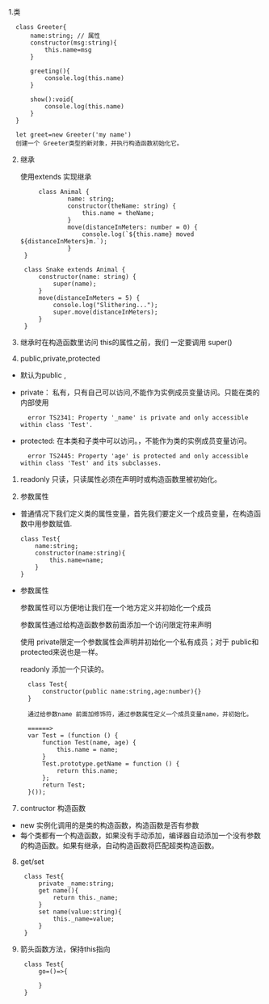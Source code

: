 1.类

      class Greeter{
          name:string; // 属性
          constructor(msg:string){
              this.name=msg
          }

          greeting(){
              console.log(this.name)
          }

          show():void{
              console.log(this.name)
          }
      }

      let greet=new Greeter('my name')
      创建一个 Greeter类型的新对象，并执行构造函数初始化它。

2. 继承
    
    使用extends 实现继承

            class Animal {
                    name: string;
                    constructor(theName: string) { 
                        this.name = theName; 
                    }
                    move(distanceInMeters: number = 0) {
                        console.log(`${this.name} moved ${distanceInMeters}m.`);
                    }
        }

        class Snake extends Animal {
            constructor(name: string) { 
                super(name);
            }
            move(distanceInMeters = 5) {
                console.log("Slithering...");
                super.move(distanceInMeters);
            }
        }
3. 继承时在构造函数里访问 this的属性之前，我们 一定要调用 super()
4. public,private,protected

+ 默认为public ,
+ private： 私有，只有自己可以访问,不能作为实例成员变量访问。只能在类的内部使用
  
        error TS2341: Property '_name' is private and only accessible within class 'Test'.
+ protected: 在本类和子类中可以访问。，不能作为类的实例成员变量访问。

        error TS2445: Property 'age' is protected and only accessible within class 'Test' and its subclasses.

1. readonly 只读，只读属性必须在声明时或构造函数里被初始化。

2. 参数属性

+ 普通情况下我们定义类的属性变量，首先我们要定义一个成员变量，在构造函数中用参数赋值.

      class Test{
          name:string;
          constructor(name:string){
              this.name=name;
          }
      }
+ 参数属性
  
  参数属性可以方便地让我们在一个地方定义并初始化一个成员

  参数属性通过给构造函数参数前面添加一个访问限定符来声明

  使用 private限定一个参数属性会声明并初始化一个私有成员；对于 public和 protected来说也是一样。

  readonly 添加一个只读的。

        class Test{
            constructor(public name:string,age:number){}
        }

        通过给参数name 前面加修饰符，通过参数属性定义一个成员变量name，并初始化。

        ======>
        var Test = (function () {
            function Test(name, age) {
                this.name = name;
            }
            Test.prototype.getName = function () {
                return this.name;
            };
            return Test;
        }());

7. contructor 构造函数
   
+ new 实例化调用的是类的构造函数，构造函数是否有参数
+ 每个类都有一个构造函数，如果没有手动添加，编译器自动添加一个没有参数的构造函数。如果有继承，自动构造函数将匹配超类构造函数。
8. get/set
   
        class Test{
            private _name:string;
            get name(){
                return this._name;
            }
            set name(value:string){
                this._name=value;
            }
        }

9. 箭头函数方法，保持this指向

        class Test{
            go=()=>{
                
            }
        }